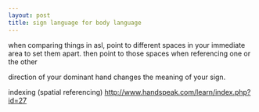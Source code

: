 ```yaml
---
layout: post
title: sign language for body language 
---
```


when comparing things in asl, point to different spaces in your immediate area to set them apart. then point to those spaces when referencing one or the other

direction of your dominant hand changes the meaning of your sign.

indexing (spatial referencing)
http://www.handspeak.com/learn/index.php?id=27



